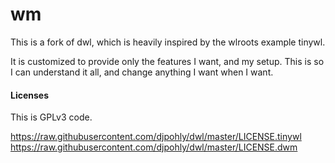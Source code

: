 # wm

This is a fork of dwl, which is heavily inspired by the wlroots example tinywl.

It is customized to provide only the features I want, and my setup. This is so I can understand it all, and change anything I want when I want.

#### Licenses

This is GPLv3 code.

https://raw.githubusercontent.com/djpohly/dwl/master/LICENSE.tinywl
https://raw.githubusercontent.com/djpohly/dwl/master/LICENSE.dwm
